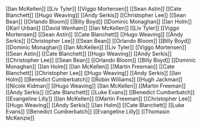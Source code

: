 [[Ian McKellen]]
[[Liv Tyler]]
[[Viggo Mortensen]]
[[Sean Astin]]
[[Cate Blanchett]]
[[Hugo Weaving]]
[[Andy Serkis]]
[[Christopher Lee]]
[[Sean Bean]]
[[Orlando Bloom]]
[[Billy Boyd]]
[[Dominic Monaghan]]
[[Ian Holm]]
[[Karl Urban]]
[[David Wenham]]
[[Ian McKellen]]
[[Liv Tyler]]
[[Viggo Mortensen]]
[[Sean Astin]]
[[Cate Blanchett]]
[[Hugo Weaving]]
[[Andy Serkis]]
[[Christopher Lee]]
[[Sean Bean]]
[[Orlando Bloom]]
[[Billy Boyd]]
[[Dominic Monaghan]]
[[Ian McKellen]]
[[Liv Tyler]]
[[Viggo Mortensen]]
[[Sean Astin]]
[[Cate Blanchett]]
[[Hugo Weaving]]
[[Andy Serkis]]
[[Christopher Lee]]
[[Sean Bean]]
[[Orlando Bloom]]
[[Billy Boyd]]
[[Dominic Monaghan]]
[[Ian Holm]]
[[Ian McKellen]]
[[Martin Freeman]]
[[Cate Blanchett]]
[[Christopher Lee]]
[[Hugo Weaving]]
[[Andy Serkis]]
[[Ian Holm]]
[[Benedict Cumberbatch]]
[[Robin Williams]]
[[Hugh Jackman]]
[[Nicole Kidman]]
[[Hugo Weaving]]
[[Ian McKellen]]
[[Martin Freeman]]
[[Andy Serkis]]
[[Cate Blanchett]]
[[Luke Evans]]
[[Benedict Cumberbatch]]
[[Evangeline Lilly]]
[[Ian McKellen]]
[[Martin Freeman]]
[[Christopher Lee]]
[[Hugo Weaving]]
[[Andy Serkis]]
[[Ian Holm]]
[[Cate Blanchett]]
[[Luke Evans]]
[[Benedict Cumberbatch]]
[[Evangeline Lilly]]
[[Thomasin McKenzie]]
